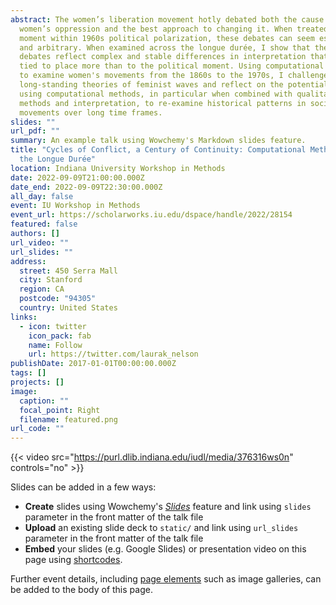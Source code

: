 ```yaml
---
abstract: The women’s liberation movement hotly debated both the cause of
  women’s oppression and the best approach to changing it. When treated as a
  moment within 1960s political polarization, these debates can seem esoteric
  and arbitrary. When examined across the longue durée, I show that these
  debates reflect complex and stable differences in interpretation that were
  tied to place more than to the political moment. Using computational methods
  to examine women's movements from the 1860s to the 1970s, I challenge
  long-standing theories of feminist waves and reflect on the potential for
  using computational methods, in particular when combined with qualitative
  methods and interpretation, to re-examine historical patterns in social
  movements over long time frames.
slides: ""
url_pdf: ""
summary: An example talk using Wowchemy's Markdown slides feature.
title: "Cycles of Conflict, a Century of Continuity: Computational Methods and
  the Longue Durée"
location: Indiana University Workshop in Methods
date: 2022-09-09T21:00:00.000Z
date_end: 2022-09-09T22:30:00.000Z
all_day: false
event: IU Workshop in Methods
event_url: https://scholarworks.iu.edu/dspace/handle/2022/28154
featured: false
authors: []
url_video: ""
url_slides: ""
address:
  street: 450 Serra Mall
  city: Stanford
  region: CA
  postcode: "94305"
  country: United States
links:
  - icon: twitter
    icon_pack: fab
    name: Follow
    url: https://twitter.com/laurak_nelson
publishDate: 2017-01-01T00:00:00.000Z
tags: []
projects: []
image:
  caption: ""
  focal_point: Right
  filename: featured.png
url_code: ""
---
```

{{< video src="https://purl.dlib.indiana.edu/iudl/media/376316ws0n" controls="no" >}}

Slides can be added in a few ways:

* **Create** slides using Wowchemy's *[Slides](https://wowchemy.com/docs/managing-content/#create-slides)* feature and link using `slides` parameter in the front matter of the talk file
* **Upload** an existing slide deck to `static/` and link using `url_slides` parameter in the front matter of the talk file
* **Embed** your slides (e.g. Google Slides) or presentation video on this page using [shortcodes](https://wowchemy.com/docs/writing-markdown-latex/).

Further event details, including [page elements](https://wowchemy.com/docs/writing-markdown-latex/) such as image galleries, can be added to the body of this page.